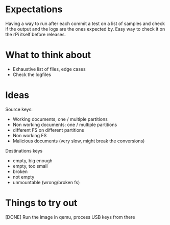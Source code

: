 Expectations
============

Having a way to run after each commit a test on a list of samples and check if
the output and the logs are the ones expected by.
Easy way to check it on the rPi itself before releases.


What to think about
===================

* Exhaustive list of files, edge cases
* Check the logfiles

Ideas
=====

Source keys:
- Working documents, one / multiple partitions
- Non working documents: one / multiple partitions
- different FS on different partitions
- Non working FS
- Malicious documents (very slow, might break the conversions)

Destinations keys
- empty, big enough
- empty, too small
- broken
- not empty
- unmountable (wrong/broken fs)

Things to try out
=================

[DONE] Run the image in qemu, process USB keys from there

